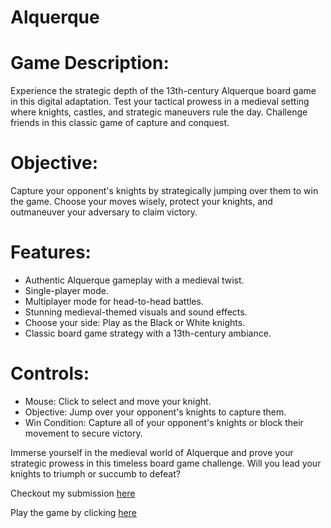 # Alquerque

# Game Description:
Experience the strategic depth of the 13th-century Alquerque board game in this digital adaptation. Test your tactical prowess in a medieval setting where knights, castles, and strategic maneuvers rule the day. Challenge friends in this classic game of capture and conquest.

# Objective:
Capture your opponent's knights by strategically jumping over them to win the game. Choose your moves wisely, protect your knights, and outmaneuver your adversary to claim victory.

# Features:
- Authentic Alquerque gameplay with a medieval twist.
- Single-player mode.
- Multiplayer mode for head-to-head battles.
- Stunning medieval-themed visuals and sound effects.
- Choose your side: Play as the Black or White knights.
- Classic board game strategy with a 13th-century ambiance.

# Controls:
- Mouse: Click to select and move your knight.
- Objective: Jump over your opponent's knights to capture them.
- Win Condition: Capture all of your opponent's knights or block their movement to secure victory.

Immerse yourself in the medieval world of Alquerque and prove your strategic prowess in this timeless board game challenge. Will you lead your knights to triumph or succumb to defeat?

Checkout my submission [here](https://js13kgames.com/entries/alquerque)

Play the game by clicking [here](https://lakshman-alquerque.surge.sh/)
